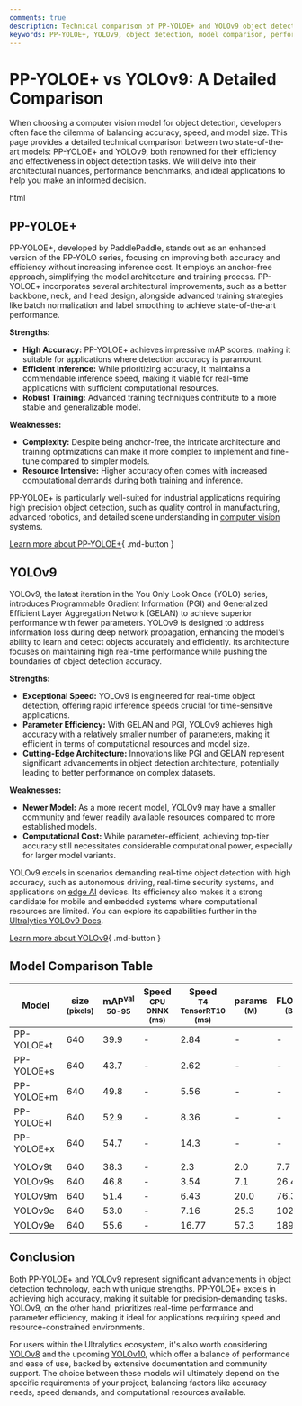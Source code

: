 ```yaml
---
comments: true
description: Technical comparison of PP-YOLOE+ and YOLOv9 object detection models, focusing on architecture, performance, and use cases.
keywords: PP-YOLOE+, YOLOv9, object detection, model comparison, performance metrics, computer vision
---
```


# PP-YOLOE+ vs YOLOv9: A Detailed Comparison

When choosing a computer vision model for object detection, developers often face the dilemma of balancing accuracy, speed, and model size. This page provides a detailed technical comparison between two state-of-the-art models: PP-YOLOE+ and YOLOv9, both renowned for their efficiency and effectiveness in object detection tasks. We will delve into their architectural nuances, performance benchmarks, and ideal applications to help you make an informed decision.

html

<script async src="https://cdn.jsdelivr.net/npm/chart.js@3.9.1/dist/chart.min.js"></script>
<script defer src="../../javascript/benchmark.js"></script>

<canvas id="modelComparisonChart" width="1024" height="400" active-models='["PP-YOLOE+", "YOLOv9"]'></canvas>

## PP-YOLOE+

PP-YOLOE+, developed by PaddlePaddle, stands out as an enhanced version of the PP-YOLO series, focusing on improving both accuracy and efficiency without increasing inference cost. It employs an anchor-free approach, simplifying the model architecture and training process. PP-YOLOE+ incorporates several architectural improvements, such as a better backbone, neck, and head design, alongside advanced training strategies like batch normalization and label smoothing to achieve state-of-the-art performance.

**Strengths:**

- **High Accuracy:** PP-YOLOE+ achieves impressive mAP scores, making it suitable for applications where detection accuracy is paramount.
- **Efficient Inference:** While prioritizing accuracy, it maintains a commendable inference speed, making it viable for real-time applications with sufficient computational resources.
- **Robust Training:** Advanced training techniques contribute to a more stable and generalizable model.

**Weaknesses:**

- **Complexity:** Despite being anchor-free, the intricate architecture and training optimizations can make it more complex to implement and fine-tune compared to simpler models.
- **Resource Intensive:** Higher accuracy often comes with increased computational demands during both training and inference.

PP-YOLOE+ is particularly well-suited for industrial applications requiring high precision object detection, such as quality control in manufacturing, advanced robotics, and detailed scene understanding in [computer vision](https://www.ultralytics.com/glossary/computer-vision-cv) systems.

[Learn more about PP-YOLOE+](https://github.com/PaddlePaddle/PaddleDetection){ .md-button }

## YOLOv9

YOLOv9, the latest iteration in the You Only Look Once (YOLO) series, introduces Programmable Gradient Information (PGI) and Generalized Efficient Layer Aggregation Network (GELAN) to achieve superior performance with fewer parameters. YOLOv9 is designed to address information loss during deep network propagation, enhancing the model's ability to learn and detect objects accurately and efficiently. Its architecture focuses on maintaining high real-time performance while pushing the boundaries of object detection accuracy.

**Strengths:**

- **Exceptional Speed:** YOLOv9 is engineered for real-time object detection, offering rapid inference speeds crucial for time-sensitive applications.
- **Parameter Efficiency:** With GELAN and PGI, YOLOv9 achieves high accuracy with a relatively smaller number of parameters, making it efficient in terms of computational resources and model size.
- **Cutting-Edge Architecture:** Innovations like PGI and GELAN represent significant advancements in object detection architecture, potentially leading to better performance on complex datasets.

**Weaknesses:**

- **Newer Model:** As a more recent model, YOLOv9 may have a smaller community and fewer readily available resources compared to more established models.
- **Computational Cost:** While parameter-efficient, achieving top-tier accuracy still necessitates considerable computational power, especially for larger model variants.

YOLOv9 excels in scenarios demanding real-time object detection with high accuracy, such as autonomous driving, real-time security systems, and applications on [edge AI](https://www.ultralytics.com/glossary/edge-ai) devices. Its efficiency also makes it a strong candidate for mobile and embedded systems where computational resources are limited. You can explore its capabilities further in the [Ultralytics YOLOv9 Docs](https://docs.ultralytics.com/models/yolov9/).

[Learn more about YOLOv9](https://docs.ultralytics.com/models/yolov9/){ .md-button }

## Model Comparison Table

| Model      | size<br><sup>(pixels) | mAP<sup>val<br>50-95 | Speed<br><sup>CPU ONNX<br>(ms) | Speed<br><sup>T4 TensorRT10<br>(ms) | params<br><sup>(M) | FLOPs<br><sup>(B) |
| ---------- | --------------------- | -------------------- | ------------------------------ | ----------------------------------- | ------------------ | ----------------- |
| PP-YOLOE+t | 640                   | 39.9                 | -                              | 2.84                                | -                  | -                 |
| PP-YOLOE+s | 640                   | 43.7                 | -                              | 2.62                                | -                  | -                 |
| PP-YOLOE+m | 640                   | 49.8                 | -                              | 5.56                                | -                  | -                 |
| PP-YOLOE+l | 640                   | 52.9                 | -                              | 8.36                                | -                  | -                 |
| PP-YOLOE+x | 640                   | 54.7                 | -                              | 14.3                                | -                  | -                 |
|            |                       |                      |                                |                                     |                    |                   |
| YOLOv9t    | 640                   | 38.3                 | -                              | 2.3                                 | 2.0                | 7.7               |
| YOLOv9s    | 640                   | 46.8                 | -                              | 3.54                                | 7.1                | 26.4              |
| YOLOv9m    | 640                   | 51.4                 | -                              | 6.43                                | 20.0               | 76.3              |
| YOLOv9c    | 640                   | 53.0                 | -                              | 7.16                                | 25.3               | 102.1             |
| YOLOv9e    | 640                   | 55.6                 | -                              | 16.77                               | 57.3               | 189.0             |

## Conclusion

Both PP-YOLOE+ and YOLOv9 represent significant advancements in object detection technology, each with unique strengths. PP-YOLOE+ excels in achieving high accuracy, making it suitable for precision-demanding tasks. YOLOv9, on the other hand, prioritizes real-time performance and parameter efficiency, making it ideal for applications requiring speed and resource-constrained environments.

For users within the Ultralytics ecosystem, it's also worth considering [YOLOv8](https://docs.ultralytics.com/models/yolov8/) and the upcoming [YOLOv10](https://docs.ultralytics.com/models/yolov10/), which offer a balance of performance and ease of use, backed by extensive documentation and community support. The choice between these models will ultimately depend on the specific requirements of your project, balancing factors like accuracy needs, speed demands, and computational resources available.
